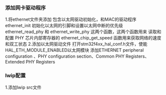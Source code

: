### 添加网卡驱动程序
1.将ethernet文件夹添加
	包含以太网驱动初始化，和MAC的驱动程序
	ethernet_init 初始化以太网的引脚和设置以太网中断的优先级
	ethernet_read_phy 和 ethernet_write_phy 这两个函数，这两个函数用来 读取和配置 PHY 芯片内部寄存器的
	ethernet_chip_get_speed 函数用来获取网络的速度和双工状态
2.添加以太网驱动文件
	打开stm32f4xx_hal_conf.h文件，使能HAL_ETH_MODULE_ENABLED以太网模块
	添加ETHERNET peripheral configuration 、PHY configuration section、Common PHY Registers、Extended PHY Registers
### lwip配置
1.添加lwip src文件